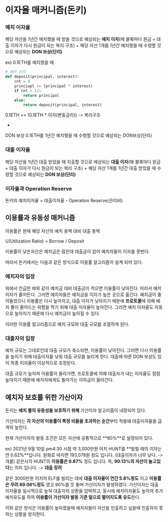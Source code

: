 # 이자율 매커니즘(돈키)

### 예치 이자율

해당 자산을 1년간 예치했을 때 받을 것으로 예상되는 
**예치 이자**(매 블록마다 원금 + 대출 이자가 다시 원금이 되는 복리 구조) + 해당 자산 1개를 1년간 예치했을 때 수령할 것으로 예상되는 **DON 보상(단리)**

ex) 0.1ETH를 예치했을 때

```python
# 예치 이자
def deposit(principal, interest):
    cnt = 0
    princiapl += (principal * interest)
    if cnt > 12:
        return principal
    else:
    	return deposit(principal, interest)
```

0.1ETH += (0.1ETH * 이자(변동금리)) -> 복리구조

+

DON 보상
0.1ETH를 1년간 예치했을 때 수령할 것으로 예상되는 DON보상(단리)

### 대출 이자율

해당 자산을 1년간 대출 받았을 때 지출할 것으로 예상되는 **대출 이자**(매 블록마다 원금 + 대출 이자가 다시 원금이 되는 복리 구조) + 해당 자산 1개를 1년간 대출 받았을 때 수령할 것으로 예상되는 **DON 보상(단리)**



### 이자율과 Operation Reserve

돈키의 예치이자율 = 대출이자율 - Operation Reserve(관리비)



## 이용률과 유동성 매커니즘

이용률은 현재 해당 자산의 예치 총액 대비 대출 총액

U(Utilization Ratio) = Borrow / Deposit

이용률이 낮은자산은 예치금은 많은데 대출금이 없어 예치자들이 이자를 못번다.

따라서 돈키에서는 다음과 같은 방식으로 이용률 알고리즘이 설계 되어 있다.

### 예치자의 입장

위에서 언급한 바와 같이 예치금 대비 대출금이 적으면 이용률이 낮아진다. 따라서 예치 이자가 줄어든다. 그러면 예치자들은 예치금을 이자가 높은 곳으로 옮긴다.
예치금이 줄어들었으니 이용률은 다시 높아지고, 대출 이자가 낮아지기 때문에 **프로토콜**에 의해 예치 풀이 줄어드는 위험을 막기 위해 대출 이자율이 높아진다.
그러면 예치 이자율도 자동으로 높아지기 때문에 다시 예치금이 높아질 수 있다.

이러한 이용률 알고리즘으로 예치 규모와 대출 규모를 조절하게 된다.

### 대출자의 입장

예치 규모는 그대로인데 대출 규모가 축소되면, 이용률이 낮아진다. 그러면 다시 이용률을 높이기 위해 대출이자를 낮춰 대출 규모를 늘리게 한다. 
대출에 따른 DON 보상도 있어 최종 이자율이 이상적으로 조정된다.

대출 규모가 높아져 이용률이 올라가면, 프로토콜에 의해 대출자가 내는 이자율도 점점 높아지기 때문에 예치자에게도 돌아가는 이자금이 올라간다.



## 예치자 보호를 위한 가산이자

돈키는 **예치 풀의 유동성을 보호하기 위해** 가산이자 알고리즘이 내장되어 있다.

가산이자는 **각 자산의 이용률이 특정 비율을 초과하는 순간**부터 적용돼 대출이자율을 급격히 높힌다.

현재 가산이자의 발동 조건은 모든 자산에 공통적으로 **80%**로 설정되어 있다.

ex) 2021년 9월 10일 pm4:30 시점 약 3,000만원 어치 HUNT를 **빌릴 때의 이자는 연 0.62%**입니다. 원화로 따지면 193,078원 정도 입니다.
(대출이자가 너무 낮다. -> 개꿀) 같은시각 HUNT의 **이용률은 9.87%** 정도 입니다. 즉, **90.13%의 자산이 놀고있다**는 의미 입니다. -> **대출 장려**

같은 3000만원 어치의 ELF를 빌리는 데에 **대출 이자율이 연간 5.8%정도** 이고 **이용률은 무려 89.06%정도** 였고 90%를 웃 돌며 가산이자가 발생하였다.
가산이자는 대출 이자율을 일시적으로 높혀 대출자의 상환을 압박하고, 동시에 예치이자율도 높아져 추가 예치유도를 하여 **이용률이 가산이자 발동 기준 밑으로 떨어지도록 유도**한다.

이와 같은 방식은 이용률이 높아졌을때 예치자들이 자산을 인출하고 싶을때 인출하지 못하는 상황을 방지한다.
